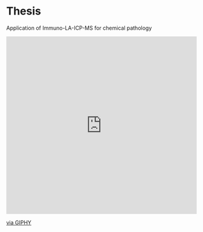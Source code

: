 # Thesis
Application of Immuno-LA-ICP-MS for chemical pathology
<div style="width:100%;height:0;padding-bottom:93%;position:relative;"><iframe src="https://giphy.com/embed/sRFyrt3RvykDfF0qqN" width="100%" height="100%" style="position:absolute" frameBorder="0" class="giphy-embed" allowFullScreen></iframe></div><p><a href="https://giphy.com/gifs/sRFyrt3RvykDfF0qqN">via GIPHY</a></p>
